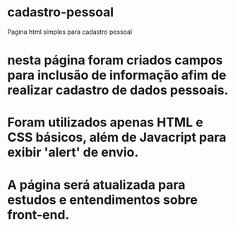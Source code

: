# cadastro-pessoal
Pagina html simples para cadastro pessoal


# nesta página foram criados campos para inclusão de informação afim de realizar cadastro de dados pessoais.

# Foram utilizados apenas HTML e CSS básicos, além de Javacript para exibir 'alert' de envio.

# A página será atualizada para estudos e entendimentos sobre front-end.
